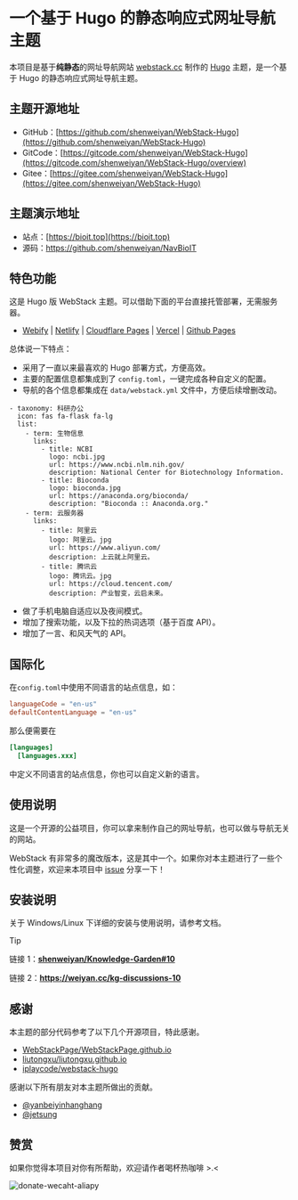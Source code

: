 # 一个基于 Hugo 的静态响应式网址导航主题 

本项目是基于**纯静态**的网址导航网站 [webstack.cc](https://github.com/WebStackPage/WebStackPage.github.io) 制作的 [Hugo](https://gohugo.io/) 主题，是一个基于 Hugo 的静态响应式网址导航主题。<br/>

## 主题开源地址

- GitHub：[https://github.com/shenweiyan/WebStack-Hugo](https://github.com/shenweiyan/WebStack-Hugo)
- GitCode：[https://gitcode.com/shenweiyan/WebStack-Hugo](https://gitcode.com/shenweiyan/WebStack-Hugo/overview)
- Gitee：[https://gitee.com/shenweiyan/WebStack-Hugo](https://gitee.com/shenweiyan/WebStack-Hugo)

## 主题演示地址

- 站点：[https://bioit.top](https://bioit.top)
- 源码：<https://github.com/shenweiyan/NavBioIT>

## 特色功能

这是 Hugo 版 WebStack 主题。可以借助下面的平台直接托管部署，无需服务器。
- [Webify](https://webify.cloudbase.net/) | [Netlify](https://app.netlify.com/) | [Cloudflare Pages](https://pages.cloudflare.com) | [Vercel](https://vercel.com) | [Github Pages](https://pages.github.com/)

总体说一下特点：

- 采用了一直以来最喜欢的 Hugo 部署方式，方便高效。
- 主要的配置信息都集成到了 `config.toml`，一键完成各种自定义的配置。
- 导航的各个信息都集成在 `data/webstack.yml` 文件中，方便后续增删改动。
```
- taxonomy: 科研办公
  icon: fas fa-flask fa-lg
  list:
    - term: 生物信息
      links:
        - title: NCBI
          logo: ncbi.jpg
          url: https://www.ncbi.nlm.nih.gov/
          description: National Center for Biotechnology Information.
        - title: Bioconda
          logo: bioconda.jpg
          url: https://anaconda.org/bioconda/
          description: "Bioconda :: Anaconda.org."
    - term: 云服务器
      links:
        - title: 阿里云
          logo: 阿里云。jpg
          url: https://www.aliyun.com/
          description: 上云就上阿里云。
        - title: 腾讯云
          logo: 腾讯云。jpg
          url: https://cloud.tencent.com/
          description: 产业智变，云启未来。
```
- 做了手机电脑自适应以及夜间模式。
- 增加了搜索功能，以及下拉的热词选项（基于百度 API）。
- 增加了一言、和风天气的 API。

## 国际化

在`config.toml`中使用不同语言的站点信息，如：

```toml
languageCode = "en-us"
defaultContentLanguage = "en-us"
```

那么便需要在

```toml
[languages]
  [languages.xxx]
```

中定义不同语言的站点信息，你也可以自定义新的语言。

## 使用说明

这是一个开源的公益项目，你可以拿来制作自己的网址导航，也可以做与导航无关的网站。

WebStack 有非常多的魔改版本，这是其中一个。如果你对本主题进行了一些个性化调整，欢迎来本项目中 [issue](https://github.com/shenweiyan/WebStack-Hugo/issues) 分享一下！

## 安装说明

关于 Windows/Linux 下详细的安装与使用说明，请参考文档。

> [!TIP] 
> 链接 1：**[shenweiyan/Knowledge-Garden#10](https://github.com/shenweiyan/Knowledge-Garden/discussions/10)**
> 
> 链接 2：**<https://weiyan.cc/kg-discussions-10>**

## 感谢

本主题的部分代码参考了以下几个开源项目，特此感谢。

- [WebStackPage/WebStackPage.github.io](https://github.com/WebStackPage/WebStackPage.github.io)
- [liutongxu/liutongxu.github.io](https://github.com/liutongxu/liutongxu.github.io)
- [iplaycode/webstack-hugo](https://github.com/iplaycode/webstack-hugo)

感谢以下所有朋友对本主题所做出的贡献。    
- [@yanbeiyinhanghang](https://github.com/yinhanghang)     
- [@jetsung](https://github.com/jetsung)

## 赞赏

如果你觉得本项目对你有所帮助，欢迎请作者喝杯热咖啡 >.<

![donate-wecaht-aliapy](https://user-images.githubusercontent.com/26101369/212630361-aa393be8-581e-4a97-bfe2-256e883791fb.jpg)
